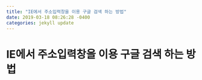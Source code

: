 ```yaml
---
title: "IE에서 주소입력창을 이용 구글 검색 하는 방법"
date: 2019-03-18 08:26:28 -0400
categories: jekyll update
---
```

# IE에서 주소입력창을 이용 구글 검색 하는 방법

